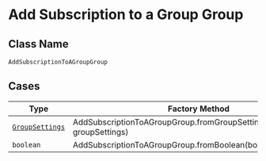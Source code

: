 
# Add Subscription to a Group Group

## Class Name

`AddSubscriptionToAGroupGroup`

## Cases

| Type | Factory Method |
|  --- | --- |
| [`GroupSettings`](../../../doc/models/group-settings.md) | AddSubscriptionToAGroupGroup.fromGroupSettings(GroupSettings groupSettings) |
| `boolean` | AddSubscriptionToAGroupGroup.fromBoolean(boolean mBoolean) |

